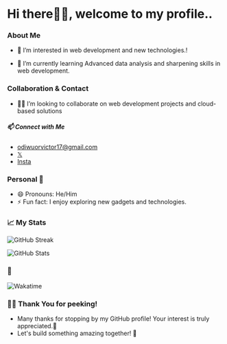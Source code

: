# Hi there👋🏿, welcome to my profile..
### About Me
- 👀 I’m interested in web development and new technologies.!

- 🌱 I’m currently learning Advanced data analysis and sharpening skills in web development.

### Collaboration & Contact
- 🤝🏿 I’m looking to collaborate on web development projects and cloud-based solutions
##### 📫 Connect with Me 
- odiwuorvictor17@gmail.com
- [𝕏](https://x.com/vi_c_ta)
- [Insta](https://www.instagram.com/vi.c.ta/)

### Personal 🧩
- 😄 Pronouns: He/Him
- ⚡ Fun fact: I enjoy exploring new gadgets and technologies.

### 📈 My Stats
![GitHub Streak](https://github-readme-streak-stats.herokuapp.com/?user=odiwuorvictor&theme=dark)    

![GitHub Stats](https://github-readme-stats.vercel.app/api?username=odiwuorvictor&show_icons=true&hide_title=false&count_private=true&include_all_commits=true&theme=dark)
                                               
  ### 🚀
![Wakatime](https://github-readme-stats.vercel.app/api/wakatime?username=odiwuorvictor&layout=compact&theme=radical)

### 💪🏿 Thank You for peeking!
- Many thanks for stopping by my GitHub profile! Your interest is truly appreciated.🌟
-  Let's build something amazing together! 🚀
